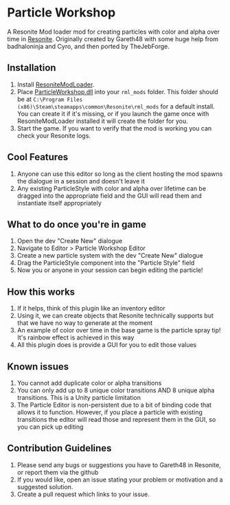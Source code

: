 # Particle Workshop

A Resonite Mod loader mod for creating particles with color and alpha over time in [Resonite](https://resonite.com).
Originally created by Gareth48 with some huge help from badhaloninja and Cyro, and then ported by TheJebForge.

## Installation
1. Install [ResoniteModLoader](https://github.com/resonite-modding-group/ResoniteModLoader).
1. Place [ParticleWorkshop.dll](https://github.com/Epimonster/ParticleWorkshop/releases/latest/download/ParticleWorkshop.dll) into your `rml_mods` folder. This folder should be at `C:\Program Files (x86)\Steam\steamapps\common\Resonite\rml_mods` for a default install. You can create it if it's missing, or if you launch the game once with ResoniteModLoader installed it will create the folder for you.
1. Start the game. If you want to verify that the mod is working you can check your Resonite logs.

## Cool Features
1. Anyone can use this editor so long as the client hosting the mod spawns the dialogue in a session and doesn't leave it
2. Any existing ParticleStyle with color and alpha over lifetime can be dragged into the appropriate field and the GUI will read them and instantiate itself appropriately

## What to do once you're in game
1. Open the dev "Create New" dialogue
3. Navigate to Editor > Particle Workshop Editor
4. Create a new particle system with the dev "Create New" dialogue
5. Drag the ParticleStyle component into the "Particle Style" field
6. Now you or anyone in your session can begin editing the particle!

## How this works
1. If it helps, think of this plugin like an inventory editor
1. Using it, we can create objects that Resonite technically supports but that we have no way to generate at the moment
1. An example of color over time in the base game is the particle spray tip! It's rainbow effect is achieved in this way
1. All this plugin does is provide a GUI for you to edit those values

## Known issues
1. You cannot add duplicate color or alpha transitions
1. You can only add up to 8 unique color transitions AND 8 unique alpha transitions. This is a Unity particle limitation
2. The Particle Editor is non-persistent due to a bit of binding code that allows it to function. However, if you place a particle with existing transitions the editor will read those and represent them in the GUI, so you can pick up editing

## Contribution Guidelines
1. Please send any bugs or suggestions you have to Gareth48 in Resonite, or report them via the github
1. If you would like, open an issue stating your problem or motivation and a suggested solution. 
1. Create a pull request which links to your issue.
